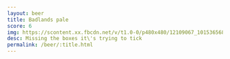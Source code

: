 ```yaml
---
layout: beer
title: Badlands pale
score: 6
img: https://scontent.xx.fbcdn.net/v/t1.0-0/p480x480/12109067_10153656863173745_3852359078129229777_n.jpg?oh=82e65e0a5d39df00b144485571900095&oe=588B13FA
desc: Missing the boxes it\'s trying to tick
permalink: /beer/:title.html
---
```


